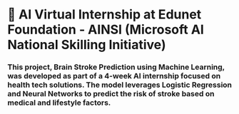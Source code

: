 # 🔬 AI Virtual Internship at Edunet Foundation - AINSI (Microsoft AI National Skilling Initiative)

### This project, Brain Stroke Prediction using Machine Learning, was developed as part of a 4-week AI internship focused on health tech solutions. The model leverages Logistic Regression and Neural Networks to predict the risk of stroke based on medical and lifestyle factors.
